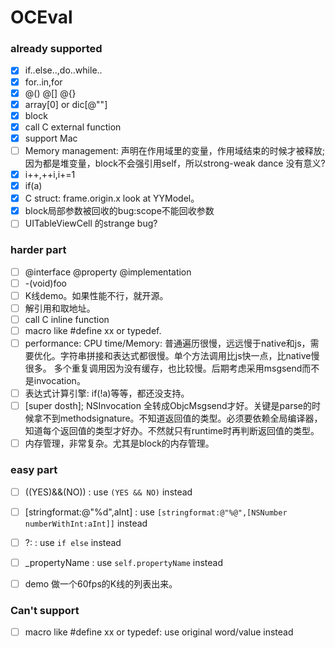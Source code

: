 # OCEval

### already supported

* [x] if..else..,do..while..
* [x] for..in,for
* [x] @() @[] @{}
* [x] array[0] or dic[@""]
* [x] block
* [x] call C external function
* [x] support Mac
* [ ] Memory management: 声明在作用域里的变量，作用域结束的时候才被释放; 因为都是堆变量，block不会强引用self，所以strong-weak dance 没有意义?
* [x] i++,++i,i+=1
* [x] if(a)
* [x] C struct: frame.origin.x  look at YYModel。
* [x] block局部参数被回收的bug:scope不能回收参数
* [ ] UITableViewCell 的strange bug?

### harder part

* [ ] @interface @property @implementation
* [ ] -(void)foo
* [ ] K线demo。如果性能不行，就开源。
* [ ] 解引用和取地址。
* [ ] call C inline function
* [ ] macro like #define xx or typedef.
* [ ] performance: CPU time/Memory:  普通遍历很慢，远远慢于native和js，需要优化。字符串拼接和表达式都很慢。单个方法调用比js快一点，比native慢很多。 多个重复调用因为没有缓存，也比较慢。后期考虑采用msgsend而不是invocation。
* [ ] 表达式计算引擎: if(!a)等等，都还没支持。
* [ ] [super dosth]; NSInvocation 全转成ObjcMsgsend才好。关键是parse的时候拿不到methodsignature。不知道返回值的类型。必须要依赖全局编译器，知道每个返回值的类型才好办。不然就只有runtime时再判断返回值的类型。
* [ ] 内存管理，非常复杂。尤其是block的内存管理。

### easy part


* [ ] ((YES)&&(NO)) : use `(YES && NO)` instead
* [ ] [stringformat:@"%d",aInt] : use `[stringformat:@"%@",[NSNumber numberWithInt:aInt]]` instead
* [ ] ?:   :  use `if else` instead
* [ ] _propertyName :  use `self.propertyName` instead
* [ ] demo 做一个60fps的K线的列表出来。


### Can't support
* [ ] macro like #define xx or typedef:  use original word/value instead
